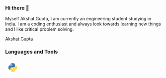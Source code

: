 ### Hi there 👋

Myself Akshat Gupta, I am currently an engineering student studying in India. I am a coding enthusiast and always look towards learning new things and I like critical problem solving.
<script src="https://platform.linkedin.com/badges/js/profile.js" async defer type="text/javascript"></script>
<!--
**24Akshat/24Akshat** is a ✨ _special_ ✨ repository because its `README.md` (this file) appears on your GitHub profile.

Here are some ideas to get you started:

- 🔭 I’m currently working on ...
- 🌱 I’m currently learning ...
- 👯 I’m looking to collaborate on ...
- 🤔 I’m looking for help with ...
- 💬 Ask me about ...
- 📫 How to reach me: ...
- 😄 Pronouns: ...
- ⚡ Fun fact: ...
-->
<div class="badge-base LI-profile-badge" data-locale="en_US" data-size="medium" data-theme="light" data-type="VERTICAL" data-vanity="akshat-gupta-6ba850168" data-version="v1"><a class="badge-base__link LI-simple-link" href="https://in.linkedin.com/in/akshat-gupta-6ba850168?trk=profile-badge" target="_blank">Akshat Gupta</a></div>
              
### Languages and Tools
<a href="https://www.python.org" target="_blank"><img src="https://raw.githubusercontent.com/github/explore/80688e429a7d4ef2fca1e82350fe8e3517d3494d/topics/python/python.png" alt="Python" height="40" style="vertical-align:top; margin:4px"></a>
